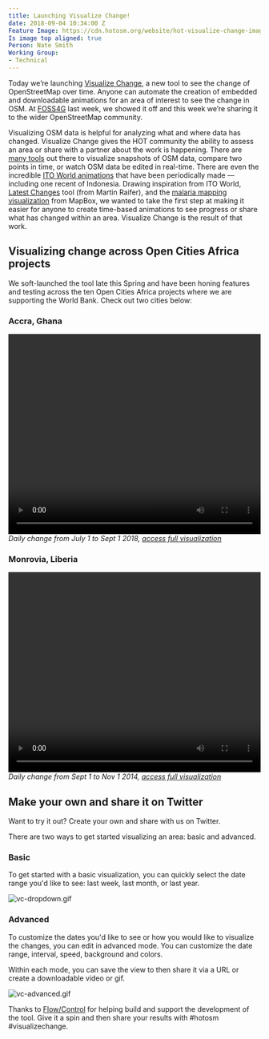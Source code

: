 ```yaml
---
title: Launching Visualize Change!
date: 2018-09-04 10:34:00 Z
Feature Image: https://cdn.hotosm.org/website/hot-visualize-change-image.png
Is image top aligned: true
Person: Nate Smith
Working Group:
- Technical
---
```


Today we’re launching [Visualize Change](https://visualize-change.hotosm.org), a new tool to see the change of OpenStreetMap over time. Anyone can automate the creation of embedded and downloadable animations for an area of interest to see the change in OSM. At [FOSS4G](https://2018.foss4g.org/) last week, we showed it off and this week we’re sharing it to the wider OpenStreetMap community. 

Visualizing OSM data is helpful for analyzing what and where data has changed. Visualize Change gives the HOT community the ability to assess an area or share with a partner about the work is happening. There are [many tools](https://wiki.openstreetmap.org/wiki/List_of_OSM-based_services) out there to visualize snapshots of OSM data, compare two points in time, or watch OSM data be edited in real-time. There are even the incredible [ITO World animations](https://wiki.openstreetmap.org/wiki/Ito_World) that have been periodically made — including one recent of Indonesia. Drawing inspiration from ITO World, [Latest Changes](https://tyrasd.github.io/latest-changes) tool (from Martin Raifer), and the [malaria mapping visualization](https://www.mapbox.com/malaria-mapping/) from MapBox, we wanted to take the first step at making it easier for anyone to create time-based animations to see progress or share what has changed within an area. Visualize Change is the result of that work.

## Visualizing change across Open Cities Africa projects

We soft-launched the tool late this Spring and have been honing features and testing across the ten Open Cities Africa projects where we are supporting the World Bank. Check out two cities below:

### Accra, Ghana
<video controls autoplay loop src="https://visualize-change.hotosm.org/renders/303cd3affeafc5e655aa5d0e93b168ec/render.mp4" width="100%" height="400">Sorry, your browser doesn't support embedded videos.</video>
_Daily change from July 1 to Sept 1 2018, [access full visualization](https://visualize-change.hotosm.org/view/2)_

### Monrovia, Liberia
<video controls autoplay loop src="https://visualize-change.hotosm.org/renders/5f61bdff3bf3cea6bb8d37aebbfff8a4/render.mp4" width="100%" height="400">Sorry, your browser doesn't support embedded videos.</video>
_Daily change from Sept 1 to Nov 1 2014, [access full visualization](https://visualize-change.hotosm.org/view/3)_
## Make your own and share it on Twitter

Want to try it out? Create your own and share with us on Twitter. 

There are two ways to get started visualizing an area: basic and advanced. 

### Basic

To get started with a basic visualization, you can quickly select the date range you'd like to see: last week, last month, or last year. 

![vc-dropdown.gif](https://cdn.hotosm.org/website/vc-dropdown.gif)

### Advanced

To customize the dates you'd like to see or how you would like to visualize the changes, you can edit in advanced mode. You can customize the date range, interval, speed, background and colors. 

Within each mode, you can save the view to then share it via a URL or create a downloadable video or gif. 

![vc-advanced.gif](https://cdn.hotosm.org/website/vc-advanced.gif)

Thanks to [Flow/Control](http://flow-control.io/) for helping build and support the development of the tool. Give it a spin and then share your results with #hotosm #visualizechange. 
